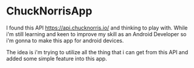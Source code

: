 # ChuckNorrisApp
I found this API https://api.chucknorris.io/ and thinking to play with.
While i'm still learning and keen to improve my skill as an Android Developer so i'm gonna to make this app for android devices.

The idea is i'm trying to utilize all the thing that i can get from this API and added some simple feature into this app.
